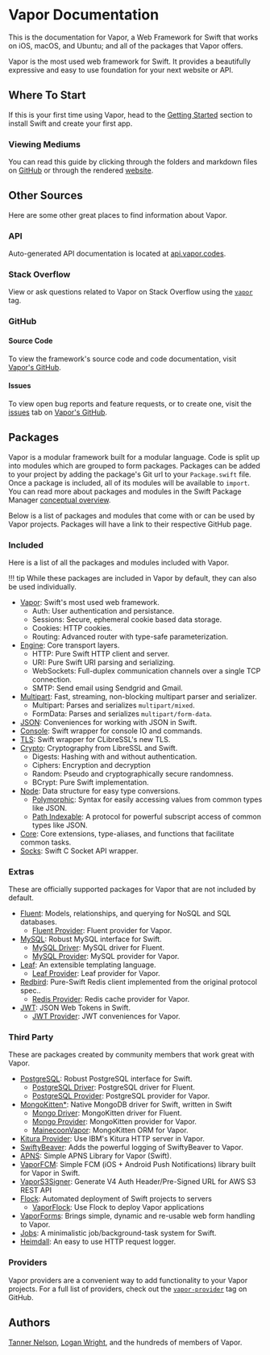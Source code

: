 # Vapor Documentation

This is the documentation for Vapor, a Web Framework for Swift that works on iOS, macOS, and Ubuntu; and all of the packages that Vapor offers.

Vapor is the most used web framework for Swift. It provides a beautifully expressive and easy to use foundation for your next website or API.

## Where To Start

If this is your first time using Vapor, head to the [Getting Started](getting-started/install-on-macos.md) section to install Swift and create your first app.

### Viewing Mediums

You can read this guide by clicking through the folders and markdown files on [GitHub](https://github.com/vapor/documentation) or through the rendered [website](https://docs.vapor.codes).

## Other Sources

Here are some other great places to find information about Vapor.

### API 

Auto-generated API documentation is located at [api.vapor.codes](http://api.vapor.codes).

### Stack Overflow

View or ask questions related to Vapor on Stack Overflow using the [`vapor`](http://stackoverflow.com/questions/tagged/vapor) tag.

### GitHub

#### Source Code

To view the framework's source code and code documentation, visit [Vapor's GitHub](https://github.com/vapor/vapor).

#### Issues

To view open bug reports and feature requests, or to create one, visit the [issues](https://github.com/vapor/vapor/issues) tab on [Vapor's GitHub](https://github.com/vapor/vapor).

## Packages

Vapor is a modular framework built for a modular language. Code is split up into modules which are grouped to form packages. Packages can be added to your project by adding the package's Git url to your `Package.swift` file. Once a package is included, all of its modules will be available to `import`. You can read more about packages and modules in the Swift Package Manager [conceptual overview](https://swift.org/package-manager/). 

Below is a list of packages and modules that come with or can be used by Vapor projects. Packages will have a link to their respective GitHub page.

### Included

Here is a list of all the packages and modules included with Vapor. 

!!! tip 
	While these packages are included in Vapor by default, they can also be used individually.

- [Vapor](https://github.com/vapor/vapor): Swift's most used web framework.
	- Auth: User authentication and persistance.
	- Sessions: Secure, ephemeral cookie based data storage.
	- Cookies: HTTP cookies.
	- Routing: Advanced router with type-safe parameterization.
- [Engine](https://github.com/vapor/engine): Core transport layers.
	- HTTP: Pure Swift HTTP client and server.
	- URI: Pure Swift URI parsing and serializing.
	- WebSockets: Full-duplex communication channels over a single TCP connection.
	- SMTP: Send email using Sendgrid and Gmail.
- [Multipart](https://github.com/vapor/multipart): Fast, streaming, non-blocking multipart parser and serializer.
	- Multipart: Parses and serializes `multipart/mixed`.
	- FormData: Parses and serializes `multipart/form-data`.
- [JSON](https://github.com/vapor/json): Conveniences for working with JSON in Swift.
- [Console](https://github.com/vapor/console): Swift wrapper for console IO and commands.
- [TLS](https://github.com/vapor/tls): Swift wrapper for CLibreSSL's new TLS.
- [Crypto](https://github.com/vapor/crypto): Cryptography from LibreSSL and Swift.
	- Digests: Hashing with and without authentication.
	- Ciphers: Encryption and decryption
	- Random: Pseudo and cryptographically secure randomness.
	- BCrypt: Pure Swift implementation.
- [Node](https://github.com/vapor/node): Data structure for easy type conversions.
	- [Polymorphic](https://github.com/vapor/polymorphic): Syntax for easily accessing values from common types like JSON.
	- [Path Indexable](https://github.com/vapor/path-indexable): A protocol for powerful subscript access of common types like JSON.
- [Core](https://github.com/vapor/core): Core extensions, type-aliases, and functions that facilitate common tasks.
- [Socks](https://github.com/vapor/socks): Swift C Socket API wrapper.

### Extras

These are officially supported packages for Vapor that are not included by default.

- [Fluent](https://github.com/vapor/fluent): Models, relationships, and querying for NoSQL and SQL databases.
	- [Fluent Provider](https://github.com/vapor/fluent-provider): Fluent provider for Vapor.
- [MySQL](https://github.com/vapor/mysql): Robust MySQL interface for Swift.
	- [MySQL Driver](https://github.com/vapor/mysql-driver): MySQL driver for Fluent.
	- [MySQL Provider](https://github.com/vapor/mysql-provider): MySQL provider for Vapor.
- [Leaf](https://github.com/vapor/leaf): An extensible templating language.
	- [Leaf Provider](https://github.com/vapor/leaf-provider): Leaf provider for Vapor.
- [Redbird](https://github.com/vapor/redbird): Pure-Swift Redis client implemented from the original protocol spec..
	- [Redis Provider](https://github.com/vapor/redis-provider): Redis cache provider for Vapor.
- [JWT](https://github.com/vapor/jwt): JSON Web Tokens in Swift.
	- [JWT Provider](https://github.com/vapor/jwt-provider): JWT conveniences for Vapor.

### Third Party

These are packages created by community members that work great with Vapor.

- [PostgreSQL](https://github.com/vapor/postgresql): Robust PostgreSQL interface for Swift.
	- [PostgreSQL Driver](https://github.com/vapor/postgresql-driver): PostgreSQL driver for Fluent.
	- [PostgreSQL Provider](https://github.com/vapor/postgresql-provider): PostgreSQL provider for Vapor.
- [MongoKitten*](https://github.com/OpenKitten/MongoKitten): Native MongoDB driver for Swift, written in Swift
	- [Mongo Driver](https://github.com/vapor/mongo-driver): MongoKitten driver for Fluent.
	- [Mongo Provider](https://github.com/vapor/mongo-provider): MongoKitten provider for Vapor.
	- [MainecoonVapor](https://github.com/OpenKitten/MainecoonVapor): MongoKitten ORM for Vapor.
- [Kitura Provider](https://github.com/vapor/kitura-provider): Use IBM's Kitura HTTP server in Vapor.
- [SwiftyBeaver](https://github.com/SwiftyBeaver/SwiftyBeaver-Vapor): Adds the powerful logging of SwiftyBeaver to Vapor.
- [APNS](https://github.com/matthijs2704/vapor-apns): Simple APNS Library for Vapor (Swift).
- [VaporFCM](https://github.com/mdab121/vapor-fcm): Simple FCM (iOS + Android Push Notifications) library built for Vapor in Swift.
- [VaporS3Signer](https://github.com/JustinM1/VaporS3Signer): Generate V4 Auth Header/Pre-Signed URL for AWS S3 REST API
- [Flock](https://github.com/jakeheis/Flock): Automated deployment of Swift projects to servers
	- [VaporFlock](https://github.com/jakeheis/VaporFlock): Use Flock to deploy Vapor applications
- [VaporForms](https://github.com/bygri/vapor-forms): Brings simple, dynamic and re-usable web form handling to Vapor.
- [Jobs](https://github.com/BrettRToomey/Jobs): A minimalistic job/background-task system for Swift.
- [Heimdall](https://github.com/himani93/heimdall): An easy to use HTTP request logger.

### Providers

Vapor providers are a convenient way to add functionality to your Vapor projects. For a full list of providers, check out the [`vapor-provider`](https://github.com/search?utf8=✓&q=topic%3Avapor-provider&type=Repositories) tag on GitHub.

## Authors

[Tanner Nelson](mailto:tanner@vapor.codes), [Logan Wright](mailto:logan@vapor.codes), and the hundreds of members of Vapor.
